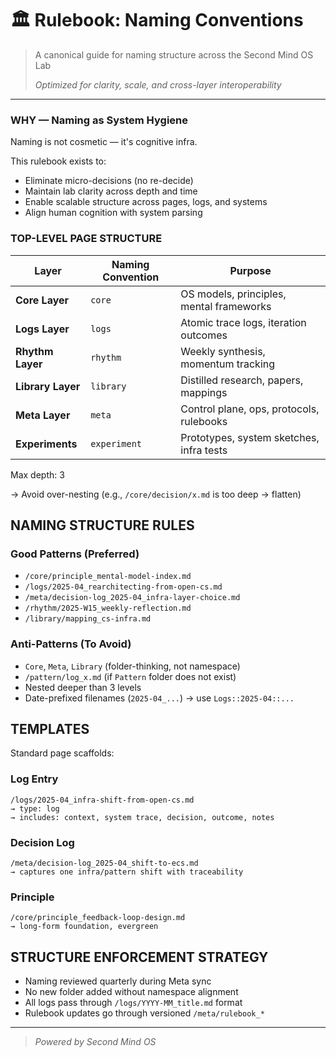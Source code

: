 # 🏛 Rulebook: Naming Conventions

> A canonical guide for naming structure across the Second Mind OS Lab
>
> _Optimized for clarity, scale, and cross-layer interoperability_

---

### WHY — Naming as System Hygiene

Naming is not cosmetic — it's cognitive infra.

This rulebook exists to:

- Eliminate micro-decisions (no re-decide)
- Maintain lab clarity across depth and time
- Enable scalable structure across pages, logs, and systems
- Align human cognition with system parsing

### TOP-LEVEL PAGE STRUCTURE

| Layer             | Naming Convention | Purpose                                  |
| ----------------- | ----------------- | ---------------------------------------- |
| **Core Layer**    | `core`            | OS models, principles, mental frameworks |
| **Logs Layer**    | `logs`            | Atomic trace logs, iteration outcomes    |
| **Rhythm Layer**  | `rhythm`          | Weekly synthesis, momentum tracking      |
| **Library Layer** | `library`         | Distilled research, papers, mappings     |
| **Meta Layer**    | `meta`            | Control plane, ops, protocols, rulebooks |
| **Experiments**   | `experiment`      | Prototypes, system sketches, infra tests |

Max depth: 3

→ Avoid over-nesting (e.g., `/core/decision/x.md` is too deep → flatten)

## NAMING STRUCTURE RULES

### Good Patterns (Preferred)

- `/core/principle_mental-model-index.md`
- `/logs/2025-04_rearchitecting-from-open-cs.md`
- `/meta/decision-log_2025-04_infra-layer-choice.md`
- `/rhythm/2025-W15_weekly-reflection.md`
- `/library/mapping_cs-infra.md`

### Anti-Patterns (To Avoid)

- `Core`, `Meta`, `Library` (folder-thinking, not namespace)
- `/pattern/log_x.md` (if `Pattern` folder does not exist)
- Nested deeper than 3 levels
- Date-prefixed filenames (`2025-04_...`) → use `Logs::2025-04::...`

## TEMPLATES

Standard page scaffolds:

### Log Entry

```
/logs/2025-04_infra-shift-from-open-cs.md
→ type: log
→ includes: context, system trace, decision, outcome, notes
```

### Decision Log

```
/meta/decision-log_2025-04_shift-to-ecs.md
→ captures one infra/pattern shift with traceability
```

### Principle

```
/core/principle_feedback-loop-design.md
→ long-form foundation, evergreen
```

## STRUCTURE ENFORCEMENT STRATEGY

- Naming reviewed quarterly during Meta sync
- No new folder added without namespace alignment
- All logs pass through `/logs/YYYY-MM_title.md` format
- Rulebook updates go through versioned `/meta/rulebook_*`

---

> _Powered by Second Mind OS_
